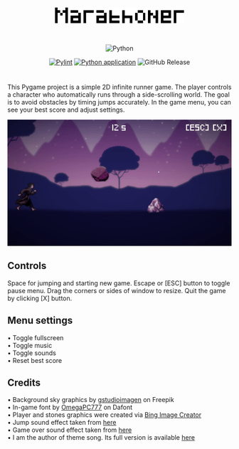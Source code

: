 <br/>

<div align="center">
  <p>
    <img src="logo.png" width="290" height="35"/>
  </p>
<br/>

![Python](https://img.shields.io/badge/python-3670A0?style=for-the-badge&logo=python&logoColor=ffdd54)

[![Pylint](https://github.com/f4rys/Marathoner/actions/workflows/pylint.yml/badge.svg)](https://github.com/f4rys/Marathoner/actions/workflows/pylint.yml) [![Python application](https://github.com/f4rys/Marathoner/actions/workflows/python-app.yml/badge.svg)](https://github.com/f4rys/Marathoner/actions/workflows/python-app.yml) ![GitHub Release](https://img.shields.io/github/v/release/f4rys/marathoner)

</div>

# 

<div>This Pygame project is a simple 2D infinite runner game. The player controls a character who automatically runs through a side-scrolling world. The goal is to avoid obstacles by timing jumps accurately. In the game menu, you can see your best score and adjust settings.

<br/>

<p align="center">
  <img src="preview.gif">
</p>

## Controls
<div>Space for jumping and starting new game. Escape or [ESC] button to toggle pause menu. Drag the corners or sides of window to resize. Quit the game by clicking [X] button.</div>

## Menu settings
<div>• Toggle fullscreen</div>
<div>• Toggle music</div>
<div>• Toggle sounds</div>
<div>• Reset best score</div>

## Credits

<div>• Background sky graphics by <a href="https://www.freepik.com/free-vector/wanderlust-travel-landscapes_5667591.htm#query=pixel%20sky%20background&position=11&from_view=keyword&track=ais">gstudioimagen</a> on Freepik</div>
<div>• In-game font by <a href="https://www.dafont.com/omegapc777.d6598">OmegaPC777</a> on Dafont</div>
<div>• Player and stones graphics were created via <a href="https://www.bing.com/create">Bing Image Creator</a></div>
<div>• Jump sound effect taken from <a href="https://www.youtube.com/watch?v=QmCfnTtM7vU">here</a></div>
<div>• Game over sound effect taken from <a href="https://www.youtube.com/watch?v=bug1b0fQS8Y">here</a></div>
<div>• I am the author of theme song. Its full version is available <a href="https://on.soundcloud.com/C6pCU">here</a></div>
